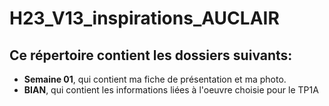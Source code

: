 # H23_V13_inspirations_AUCLAIR

## Ce répertoire contient les dossiers suivants:

- **Semaine 01**, qui contient ma fiche de présentation et ma photo.
- **BIAN**, qui contient les informations liées à l'oeuvre choisie pour le TP1A
